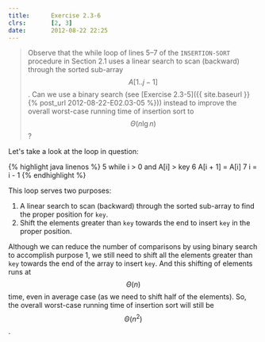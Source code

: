 ```yaml
---
title:      Exercise 2.3-6
clrs:       [2, 3]
date:       2012-08-22 22:25
---
```


>Observe that the while loop of lines 5–7 of the `INSERTION-SORT` procedure in Section 2.1 uses a linear search to scan (backward) through the sorted sub-array $$A[1 . . j − 1]$$. Can we use a binary search (see [Exercise 2.3-5]({{ site.baseurl }}{% post_url 2012-08-22-E02.03-05 %})) instead to improve the overall worst-case running time of insertion sort to $$\Theta(n \lg n)$$?

Let's take a look at the loop in question:

{% highlight java linenos %}
5 while i > 0 and A[i] > key
6     A[i + 1] = A[i]
7     i = i - 1
{% endhighlight %}

This loop serves two purposes:

1. A linear search to scan (backward) through the sorted sub-array to find the proper position for `key`.
2. Shift the elements greater than `key` towards the end to insert `key` in the proper position.

Although we can reduce the number of comparisons by using binary search to accomplish purpose 1, we still need to shift all the elements greater than `key` towards the end of the array to insert `key`. And this shifting of elements runs at $$\Theta(n)$$ time, even in average case (as we need to shift half of the elements). So, the overall worst-case running time of insertion sort will still be $$\Theta(n^2)$$.